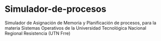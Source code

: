 # Simulador-de-procesos
Simulador de Asignación de Memoria y Planificación de procesos, para la materia Sistemas Operativos de la Universidad Tecnológica Nacional Regional Resistencia (UTN Frre)
